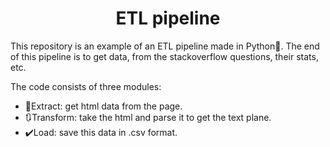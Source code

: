 <h1 align="center">ETL pipeline</h1>

This repository is an example of an ETL pipeline made in Python:snake:.
The end of this pipeline is to get data, from the stackoverflow questions, their stats, etc.

The code consists of three modules:

- :page_with_curl:Extract: get html data from the page.
- :arrows_clockwise:Transform: take the html and parse it to get the text plane.
- :heavy_check_mark:Load: save this data in .csv format.
